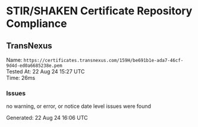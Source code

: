 # STIR/SHAKEN Certificate Repository Compliance

## TransNexus

Name: `https://certificates.transnexus.com/159H/be691b1e-ada7-46cf-9d4d-ed0a6685238e.pem`\
Tested At: 22 Aug 24 15:27 UTC\
Time: 26ms

### Issues

no warning, or error, or notice date level issues were found

Generated: 22 Aug 24 16:06 UTC